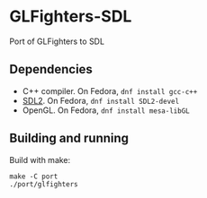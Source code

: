 # GLFighters-SDL

Port of GLFighters to SDL

## Dependencies

* C++ compiler. On Fedora, `dnf install gcc-c++`
* [SDL2](https://www.libsdl.org/). On Fedora, `dnf install SDL2-devel`
* OpenGL. On Fedora, `dnf install mesa-libGL`

## Building and running

Build with make:
```
make -C port
./port/glfighters
```

